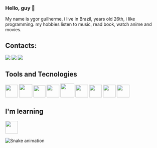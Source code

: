### Hello, guy :vulcan_salute:
My name is ygor guilherme, i live in Brazil, years old 26th, i like programming.
my hobbies listen to music, read book, watch anime and movies.

## Contacts:

<div>
  <a href="https://www.linkedin.com/in/ygorfsguilherme" target="_blank"> <img src="https://img.shields.io/badge/-LinkedIn-%230077B5?style=for-the-badge&logo=linkedin&logoColor=white" target="_blank"></a> <a href="https://discord.com/users/Ygor%20Guilherme#3911" target="_blank"><img src="https://img.shields.io/badge/-Discord-%230077B5?style=for-the-badge&logo=discord&logoColor=white" target="_blank"></a>
  <a href = "mailto:ygorfsguilherme@gmail.com"><img src="https://img.shields.io/badge/Gmail-D14836?style=for-the-badge&logo=gmail&logoColor=white" target="_blank"></a>
</div>

## Tools and Tecnologies
<img src="https://cdn.jsdelivr.net/gh/devicons/devicon/icons/git/git-original.svg" width="40" height="40"/> <img src="https://cdn.jsdelivr.net/gh/devicons/devicon/icons/java/java-original.svg" width="42" height="42"/>
<img width="38" height="38" src="https://cdn.jsdelivr.net/gh/devicons/devicon/icons/spring/spring-original.svg" />
<img src="https://cdn.jsdelivr.net/gh/devicons/devicon/icons/html5/html5-original.svg" width="40" height="40" />
<img src="https://cdn.jsdelivr.net/gh/devicons/devicon/icons/sass/sass-original.svg" width="44" height="44" /> 
<img src="https://cdn.jsdelivr.net/gh/devicons/devicon/icons/react/react-original.svg" width="40" height="40" /> 
<img src="https://cdn.jsdelivr.net/gh/devicons/devicon/icons/mysql/mysql-original.svg" width="40" height="40" />
<img src="https://cdn.jsdelivr.net/gh/devicons/devicon/icons/typescript/typescript-original.svg" width="40" height="40" />
<img src="https://cdn.jsdelivr.net/gh/devicons/devicon/icons/linux/linux-original.svg" width="40" height="40" />
          
## I'm learning
<img src="https://cdn.jsdelivr.net/gh/devicons/devicon/icons/angularjs/angularjs-original.svg" width="40" height="40"/>

![Snake animation](https://github.com/ygorfsguilherme/ygorfsguilherme/blob/output/github-contribution-grid-snake.svg)

